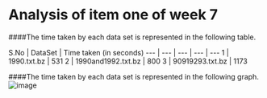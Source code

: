 # Analysis of item one of week 7

####The time taken by each data set is represented in the following table.

S.No | DataSet | Time taken (in seconds)
--- | --- | --- | --- | ---
1 | 1990.txt.bz | 531
2 | 1990and1992.txt.bz |  800
3 | 90919293.txt.bz | 1173
 

####The time taken by each data set is represented in the following graph.
![image](https://cloud.githubusercontent.com/assets/25064372/24324791/b3587688-115a-11e7-9fbe-2189d9a6133c.png)






